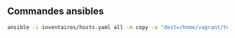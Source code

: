 ## Commandes ansibles 

```sh
ansible -i inventaires/hosts.yaml all -m copy -a "dest=/home/vagrant/test.txt content='Conenu avec variable env {{ env }}\n'"
```
